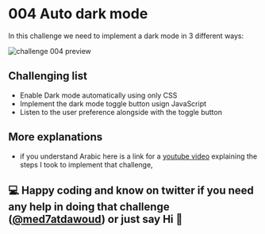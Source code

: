 # 004 Auto dark mode

In this challenge we need to implement a dark mode in 3 different ways:

![challenge 004 preview](#)

## Challenging list

- Enable Dark mode automatically using only CSS
- Implement the dark mode toggle button usign JavaScript
- Listen to the user preference alongside with the toggle button

## More explanations

- if you understand Arabic here is a link for a [youtube video](https://youtu.be/QC0PMPhq6CM) explaining the steps I took to implement that challenge,

## 💻 Happy coding and know on twitter if you need any help in doing that challenge ([@med7atdawoud](http://twitter.com/med7atdawoud)) or just say Hi 👋
